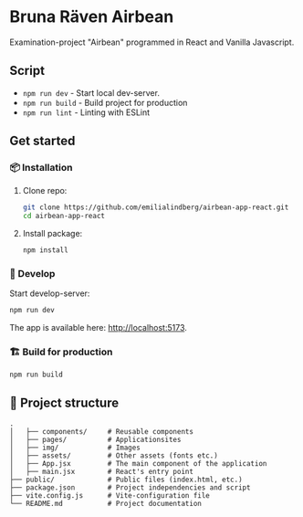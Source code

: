 # Bruna Räven Airbean

Examination-project "Airbean" programmed in React and Vanilla Javascript.

## Script

- `npm run dev` - Start local dev-server.
- `npm run build` - Build project for production
- `npm run lint` - Linting with ESLint

## Get started

### 📦 Installation

1. Clone repo:
   ```sh
   git clone https://github.com/emilialindberg/airbean-app-react.git
   cd airbean-app-react
   ```
2. Install package:
   ```sh
   npm install
   ```

### 🔧 Develop

Start develop-server:
```sh
npm run dev
```
The app is available here: [http://localhost:5173](http://localhost:5173).

### 🏗️ Build for production

```sh
npm run build
```
## 📂 Project structure
```
.
│   ├── components/     # Reusable components
│   ├── pages/          # Applicationsites
│   ├── img/            # Images
│   ├── assets/         # Other assets (fonts etc.)
│   ├── App.jsx         # The main component of the application
│   ├── main.jsx        # React's entry point
├── public/             # Public files (index.html, etc.)
├── package.json        # Project independencies and script
├── vite.config.js      # Vite-configuration file
└── README.md           # Project documentation
```








